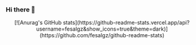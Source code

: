 ### Hi there 👋

<div align='center'>
[![Anurag's GitHub stats](https://github-readme-stats.vercel.app/api?username=fesalgz&show_icons=true&theme=dark)](https://github.com/fesalgz/github-readme-stats)
</div>

<!--
**fesalgz/fesalgz** is a ✨ _special_ ✨ repository because its `README.md` (this file) appears on your GitHub profile.

Here are some ideas to get you started:

- 🔭 I’m currently working on ...
- 🌱 I’m currently learning ...
- 👯 I’m looking to collaborate on ...
- 🤔 I’m looking for help with ...
- 💬 Ask me about ...
- 📫 How to reach me: ...
- 😄 Pronouns: ...
- ⚡ Fun fact: ...
-->
